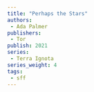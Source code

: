 ```yaml
---
title: "Perhaps the Stars"
authors:
 - Ada Palmer
publishers:
 - Tor
publish: 2021
series:
 - Terra Ignota
series_weight: 4
tags: 
 - sff
---
```


